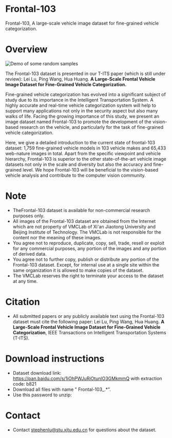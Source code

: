 # Frontal-103
Frontal-103, A large-scale vehicle image dataset for fine-grained vehicle categorization.

# Overview

![Demo of some random samples](https://github.com/vision-insight/Frontal-103/blob/master/random%20samples.png)</div>


The Frontal-103 dataset is presented in our T-ITS paper (which is still under review): Lei Lu, Ping Wang, Hua Huang. **A Large-Scale Frontal Vehicle Image Dataset for Fine-Grained Vehicle Categorization.**

Fine-grained vehicle categorization has evolved into a significant subject of study due to its importance in the Intelligent Transportation System. A highly accurate and real-time vehicle categorization system will help to support many applications not only in the security aspect but also many walks of life. Facing the growing importance of this study, we present an image dataset named Frontal-103 to promote the development of the vision-based research on the vehicle, and
particularly for the task of fine-grained vehicle categorization. 

Here, we give a detailed introduction to the current state of frontal-103 dataset: 1,759 fine-grained vehicle models in 103 vehicle makes and 65,433 web-nature images in total. Apart from the specific viewpoint and vehicle hierarchy, Frontal-103 is superior to the other state-of-the-art vehicle image datasets not only in
the scale and diversity but also the accuracy and fine-grained level. We hope Frontal-103 will be beneficial to the vision-based vehicle analysis and contribute to the computer vision community.

# Note
- TheFrontal-103 dataset is available for non-commercial research purposes only.
- All images of the Frontal-103 dataset are obtained from the Internet which are not property of VMCLab of Xi'an Jiaotong University and Beijing Institute of Technology. The VMCLab is not responsible for the content nor the meaning of these images.
- You agree not to reproduce, duplicate, copy, sell, trade, resell or exploit for any commercial purposes, any portion of the images and any portion of derived data.
- You agree not to further copy, publish or distribute any portion of the Frontal-103 dataset. Except, for internal use at a single site within the same organization it is allowed to make copies of the dataset.
- The VMCLab reserves the right to terminate your access to the dataset at any time.

# Citation
- All submitted papers or any publicly available text using the Frontal-103 dataset must cite the following paper:
Lei Lu, Ping Wang, Hua Huang. **A Large-Scale Frontal Vehicle Image Dataset for Fine-Grained Vehicle Categorization**, IEEE Transactions on Intelligent Transportation Systems (T-ITS). 

# Download instructions

- Dataset download link:  https://pan.baidu.com/s/1iOhPWJuRiOtunlO3GMkmmQ with extraction code: b821
- Download all files with name " Frontal-103_.*".
- Use this password to unzip: 


# Contact
- Contact stephenlu@stu.xjtu.edu.cn for questions about the dataset.

